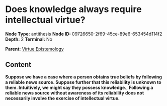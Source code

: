 # Does knowledge always require intellectual virtue?

**Node Type:** antithesis
**Node ID:** 09726650-2f69-45ce-89e6-653454d114f2
**Depth:** 2
**Terminal:** No

**Parent:** [Virtue Epistemology](virtue-epistemology.md)

## Content

**Suppose we have a case where a person obtains true beliefs by following a reliable news source. Suppose further that this reliability is unknown to them. Intuitively, we might say they possess knowledge.**, **Following a reliable news source without awareness of its reliability does not necessarily involve the exercise of intellectual virtue.**
